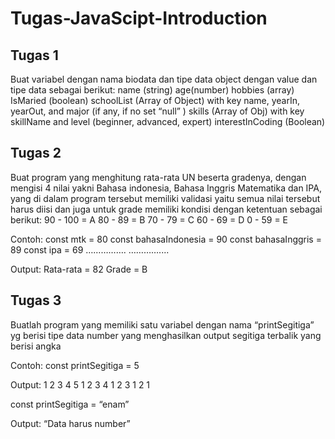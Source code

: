 # Tugas-JavaScipt-Introduction

## Tugas 1

Buat variabel dengan nama biodata dan tipe data object dengan value dan tipe data  sebagai berikut:
    name (string)
    age(number)
    hobbies (array)
    IsMaried (boolean)
    schoolList (Array of Object) with key name, yearIn, yearOut, and major (if any, if no set “null” )
    skills (Array of Obj) with key skillName and level (beginner, advanced, expert)
    interestInCoding (Boolean)

## Tugas 2

Buat program yang menghitung rata-rata UN beserta gradenya, dengan mengisi 4 nilai yakni Bahasa indonesia, Bahasa Inggris Matematika dan IPA, yang di dalam program tersebut memiliki validasi yaitu semua nilai tersebut harus diisi dan juga untuk grade memiliki kondisi dengan ketentuan sebagai berikut:
90 - 100 = A
80 - 89 = B
70 - 79 = C
60 - 69 = D
0 - 59 = E

Contoh:
const mtk = 80
const bahasaIndonesia = 90
const bahasaInggris = 89
const ipa =  69
…………….
…………....

Output:
Rata-rata = 82
Grade = B

## Tugas 3

Buatlah program yang memiliki satu variabel dengan nama “printSegitiga” yg berisi tipe data number yang menghasilkan output segitiga terbalik yang berisi angka

Contoh:
const printSegitiga = 5

Output:
1 2 3 4 5
1 2 3 4
1 2 3
1 2
1

const printSegitiga = “enam”

Output:
“Data harus number”
